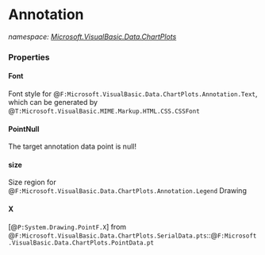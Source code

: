 ﻿# Annotation
_namespace: [Microsoft.VisualBasic.Data.ChartPlots](./index.md)_






### Properties

#### Font
Font style for @``F:Microsoft.VisualBasic.Data.ChartPlots.Annotation.Text``, which can be generated by @``T:Microsoft.VisualBasic.MIME.Markup.HTML.CSS.CSSFont``
#### PointNull
The target annotation data point is null!
#### size
Size region for @``F:Microsoft.VisualBasic.Data.ChartPlots.Annotation.Legend`` Drawing
#### X
[@``P:System.Drawing.PointF.X``] from @``F:Microsoft.VisualBasic.Data.ChartPlots.SerialData.pts``::@``F:Microsoft.VisualBasic.Data.ChartPlots.PointData.pt``

